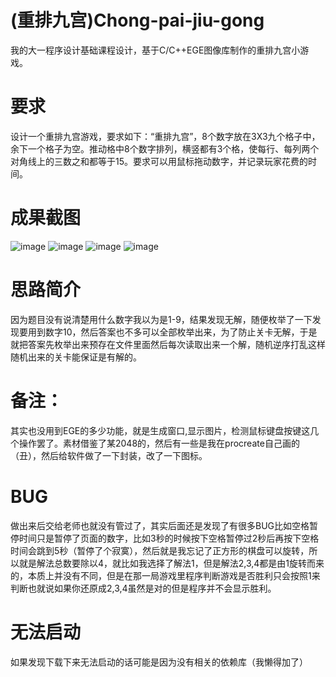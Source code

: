 # (重排九宫)Chong-pai-jiu-gong
我的大一程序设计基础课程设计，基于C/C++EGE图像库制作的重排九宫小游戏。
# 要求
设计一个重排九宫游戏，要求如下：“重排九宫”，8个数字放在3X3九个格子中，余下一个格子为空。推动格中8个数字排列，横竖都有3个格，使每行、每列两个对角线上的三数之和都等于15。要求可以用鼠标拖动数字，并记录玩家花费的时间。
# 成果截图
![image](https://user-images.githubusercontent.com/41753947/165972483-a7c3a51c-9c07-46ea-b4d3-c5a5544a4a4f.png)
![image](https://user-images.githubusercontent.com/41753947/165972517-8038b524-b328-4696-a219-cfc46956838e.png)
![image](https://user-images.githubusercontent.com/41753947/165972552-c487e5ca-fa73-4d8b-8fef-d873a741ae80.png)
![image](https://user-images.githubusercontent.com/41753947/165972717-03933625-c0d2-4e18-a1f6-722823f37faf.png)

# 思路简介
因为题目没有说清楚用什么数字我以为是1-9，结果发现无解，随便枚举了一下发现要用到数字10，然后答案也不多可以全部枚举出来，为了防止关卡无解，于是就把答案先枚举出来预存在文件里面然后每次读取出来一个解，随机逆序打乱这样随机出来的关卡能保证是有解的。
# 备注：
其实也没用到EGE的多少功能，就是生成窗口,显示图片，检测鼠标键盘按键这几个操作罢了。素材借鉴了某2048的，然后有一些是我在procreate自己画的（丑），然后给软件做了一下封装，改了一下图标。
# BUG
做出来后交给老师也就没有管过了，其实后面还是发现了有很多BUG比如空格暂停时间只是暂停了页面的数字，比如3秒的时候按下空格暂停过2秒后再按下空格时间会跳到5秒（暂停了个寂寞），然后就是我忘记了正方形的棋盘可以旋转，所以就是解法总数要除以4，就比如我选择了解法1，但是解法2,3,4都是由1旋转而来的，本质上并没有不同，但是在那一局游戏里程序判断游戏是否胜利只会按照1来判断也就说如果你还原成2,3,4虽然是对的但是程序并不会显示胜利。
# 无法启动
如果发现下载下来无法启动的话可能是因为没有相关的依赖库（我懒得加了）
